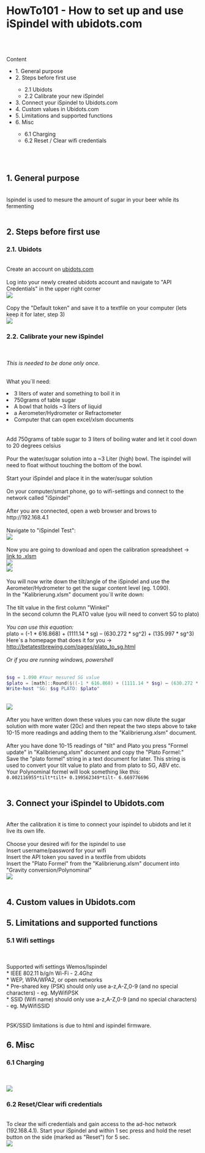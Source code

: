 <h1>HowTo101 - How to set up and use iSpindel with ubidots.com</h1>
</br>
</br>

Content


<ul>
  <li>1. General purpose </li>
  <li>2. Steps before first use</li>
      <ul>
        <li>2.1 Ubidots</li>
        <li>2.2 Calibrate your new iSpindel</li>
      </ul>  
  <li>3. Connect your iSpindel to Ubidots.com</li>  
  <li>4. Custom values in Ubidots.com</li>
  <li>5. Limitations and supported functions</li>
  <li>6. Misc</li>
      <ul>
        <li>6.1 Charging</li>
        <li>6.2 Reset / Clear wifi credentials</li>
      </ul>
</ul>

</br>
</br>

<h2>1. General purpose</h2></br>
Ispindel is used to mesure the amount of sugar in your beer while its fermenting
</br>
</br>
<h2>2. Steps before first use</h/2></br>
<h3>2.1. Ubidots</h3>
</br>
Create an account on <a href='https://www.ubidots.com'>ubidots.com</a></br>
</br>
Log into your newly created ubidots account and navigate to "API Credentials" in the upper right corner
</br>
<img src='/IMG/ubidots_api_01.PNG'>
</br>
</br>
Copy the "Default token" and save it to a textfile on your computer (lets keep it for later, step 3)
</br>
<img src='/IMG/ubidots_api_02.PNG'>
</br>

<h3>2.2. Calibrate your new iSpindel</h3></br>
</br>
<i>This is needed to be done only once.</i>
</br>
</br>


<lu>What you´ll need:
  <li>3 liters of water and something to boil it in</li>
  <li>750grams of table sugar</li>
  <li>A bowl that holds ~3 liters of liquid</li>
  <li>a Aerometer/Hydrometer or Refractometer</li>
  <li>Computer that can open excel/xlsm documents</li>
</lu>


</br>
</br>
Add 750grams of table sugar to 3 liters of boiling water and let it cool down to 20 degrees celsius
</br></br>
Pour the water/sugar solution into a ~3 Liter (high) bowl. The ispindel will need to float without touching the bottom of the bowl.
</br></br>
Start your iSpindel and place it in the water/sugar solution
</br></br>
On your computer/smart phone, go to wifi-settings and connect to the network called "iSpindel"
</br></br>
After you are connected, open a web browser and brows to http://192.168.4.1
</br></br>
Navigate to "iSpindel Test":
</br>
<img src='/IMG/ispindel_test_screen.PNG'>
</br>
</br>
Now you are going to download and open the calibration spreadsheet -> <a href='https://github.com/universam1/iSpindel/blob/master/docs/Kalibrierung.xlsm'>link to .xlsm</a>
</br>
<img src='/IMG/download_xlsm.PNG'>
</br>
<img src='/IMG/calibration_xlsm.PNG'>
</br>
</br>
You will now write down the tilt/angle of the iSpindel and use the Aerometer/Hydrometer to get the sugar content level (eg. 1.090).
</br>
In the "Kalibrierung.xlsm" document you´ll write down:
</br>
</br>
The tilt value in the first column "Winkel"
</br>
In the second column the PLATO value (you will need to convert SG to plato)
</br>
</br>
<i>You can use this equation:</i>
</br>
plato = (-1 * 616.868) + (1111.14 * sg) – (630.272 * sg^2) + (135.997 * sg^3)
</br>
Here´s a homepage that does it for you -> <a href='http://betatestbrewing.com/pages/plato_to_sg.html'>http://betatestbrewing.com/pages/plato_to_sg.html</a>

</br>
</br>
<i>Or if you are running windows, powershell</i></br>
</br>

```powershell
$sg = 1.090 #Your mesured SG value
$plato = [math]::Round($((-1 * 616.868) + (1111.14 * $sg) – (630.272 * ($sg*$sg)) + (135.997 * ($sg*$sg*$sg))),1)
Write-host "SG: $sg PLATO: $plato"
```
</br>
<img src='/IMG/powershell_plato.PNG'>
</br>
</br>
After you have written down these values you can now dilute the sugar solution with more water (20c) and then repeat the two steps above to take 10-15 more readings and adding them to the "Kalibrierung.xlsm" document.
</br>
</br>
After you have done 10-15 readings of "tilt" and Plato you press "Formel update" in "Kalibrierung.xlsm" document and copy the "Plato Formel:"
</br>
Save the "plato formel" string in a text document for later. This string is used to convert your tilt value to plato and from plato to SG, ABV etc.
</br>
Your Polynominal formel will look something like this: <code>0.002116955*tilt*tilt+ 0.199562349*tilt- 6.669776696</code>
</br>
</br>
<h2>3. Connect your iSpindel to Ubidots.com</h2>
</br>
After the calibration it is time to connect your ispindel to ubidots and let it live its own life.
</br>
</br>
Choose your desired wifi for the ispindel to use
</br>
Insert username/password for your wifi
</br>
Insert the API token you saved in a textfile from ubidots
</br>
Insert the "Plato Formel" from the "Kalibrierung.xlsm" document into "Gravity conversion/Polynominal"
</br>
<img src='/IMG/ispindel_connect_ubidots.PNG'>
</br>
</br>
<h2>4. Custom values in Ubidots.com</h2>

<h2>5. Limitations and supported functions</h2>
<h3>5.1 Wifi settings</h3>
</br></br>
Supported wifi settings Wemos/Ispindel
</br>
* IEEE 802.11 b/g/n Wi-Fi - 2.4Ghz</br>
* WEP, WPA/WPA2, or open networks</br>
* Pre-shared key (PSK) should only use a-z,A-Z,0-9 (and no special characters) - eg. MyWifiPSK</br>
* SSID (Wifi name) should only use a-z,A-Z,0-9 (and no special characters) - eg. MyWifiSSID</br>
</br>
</br>
PSK/SSID limitations is due to html and ispindel firmware.

<h2>6. Misc</h2>
<h3>6.1 Charging</h3>
</br>
</br>
<img src='/IMG/charge_usb.PNG'>
</br>
<h3>6.2 Reset/Clear wifi credentials</h3>
</br>
To clear the wifi credentials and gain access to the ad-hoc network (192.168.4.1). Start your iSpindel and within 1 sec press and hold the reset button on the side (marked as "Reset") for 5 sec.
</br>
<img src='/IMG/reset_button.PNG'>
</br>
